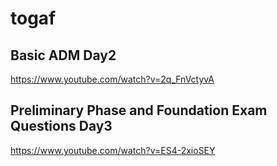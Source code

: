 # togaf
Basic ADM  Day2
----------------
https://www.youtube.com/watch?v=2q_FnVctyvA

Preliminary Phase and Foundation Exam Questions  Day3
----------------
https://www.youtube.com/watch?v=ES4-2xioSEY
